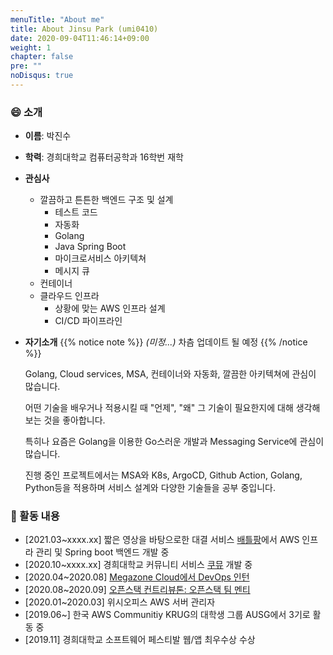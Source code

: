 ```yaml
---
menuTitle: "About me"
title: About Jinsu Park (umi0410)
date: 2020-09-04T11:46:14+09:00
weight: 1
chapter: false
pre: ""
noDisqus: true
---
```


### 😄 소개

* **이름**: 박진수
* **학력**: 경희대학교 컴퓨터공학과 16학번 재학
* **관심사**
  * 깔끔하고 튼튼한 백엔드 구조 및 설계
    * 테스트 코드 
    * 자동화
    * Golang
    * Java Spring Boot
    * 마이크로서비스 아키텍쳐
    * 메시지 큐
  * 컨테이너
  * 클라우드 인프라
    * 상황에 맞는 AWS 인프라 설계
    * CI/CD 파이프라인
  
  
* **자기소개**
  {{% notice note %}}
  *(미정...)* 차츰 업데이트 될 예정
  {{% /notice %}}
  
  Golang, Cloud services, MSA, 컨테이너와 자동화, 깔끔한 아키텍쳐에 관심이 많습니다.
  
  어떤 기술을 배우거나 적용시킬 때 "언제", "왜" 그 기술이 필요한지에 대해 생각해보는 것을 좋아합니다.
  
  특히나 요즘은 Golang을 이용한 Go스러운 개발과 Messaging Service에 관심이 많습니다. 
  
  진행 중인 프로젝트에서는 MSA와 K8s, ArgoCD, Github Action, Golang, Python등을 적용하며 서비스 설계와 다양한 기술들을 공부 중입니다.

### 🥅 활동 내용

* [2021.03~xxxx.xx] 짧은 영상을 바탕으로한 대결 서비스 [배틀팡](https://battlepang.com)에서 AWS 인프라 관리 및 Spring boot 백엔드 개발 중
* [2020.10~xxxx.xx] 경희대학교 커뮤니티 서비스 [쿠뮤](https://github.com/search?q=topic%3Akhumu+org%3Akhu-dev&type=Repositories) 개발 중
* [2020.04~2020.08] [Megazone Cloud에서 DevOps 인턴](/experiences/megazone-cloud)
* [2020.08~2020.09] [오픈스택 컨트리뷰톤: 오픈스택 팀 멘티](/experiences/open-source/open-source-contributhon-2020)
* [2020.01~2020.03] 위시오피스 AWS 서버 관리자
* [2019.06~] 한국 AWS Communitiy KRUG의 대학생 그룹 AUSG에서 3기로 활동 중
* [2019.11] 경희대학교 소프트웨어 페스티발 웹/앱 최우수상 수상
  


